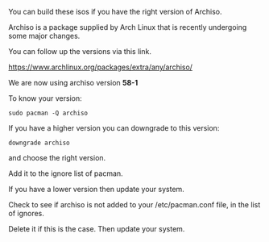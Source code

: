 You can build these isos if you have the right version of Archiso.

Archiso is a package supplied by Arch Linux that is recently undergoing some major changes.

You can follow up the versions via this link.

https://www.archlinux.org/packages/extra/any/archiso/

We are now using archiso version **58-1**

To know your version:

```
sudo pacman -Q archiso
```

If you have a higher version you can downgrade to this version:

```
downgrade archiso
```

and choose the right version. 

Add it to the ignore list of pacman.

If you have a lower version then update your system.

Check to see if archiso is not added to your /etc/pacman.conf file, in the list of ignores.

Delete it if this is the case. Then update your system.
